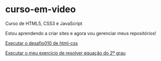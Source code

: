 # curso-em-video
 Curso de HTML5, CSS3 e JavaScript

Estou aprendendo a criar sites e agora vou gerenciar meus repositórios!

<a href="https://ygor-vs-code.github.io/curso-em-video/html-css/desafios/desafio010/android.html" target="_blank"> Executar o desafio010 de html-css

<a href="https://ygor-vs-code.github.io/curso-em-video/meus-exercicios/javascript/equação/index.html" target="_blank"> Executar o meu exercício de resolver equação do 2º grau